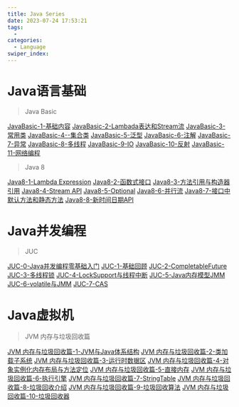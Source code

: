 ```yaml
---
title: Java Series
date: 2023-07-24 17:53:21
tags: 
  - 
categories: 
  - Language
swiper_index: 
---
```


# Java语言基础

> Java Basic

[JavaBasic-1-基础内容](https://cyanzzy.github.io/2023/03/16/JavaBasic-1-%E5%9F%BA%E7%A1%80%E5%86%85%E5%AE%B9/)
[JavaBasic-2-Lambada表达和Stream流](https://cyanzzy.github.io/2023/03/16/JavaBasic-2-Lambada%E8%A1%A8%E8%BE%BE%E5%92%8CStream%E6%B5%81/)
[JavaBasic-3-常用类](https://cyanzzy.github.io/2023/03/16/JavaBasic-3-%E5%B8%B8%E7%94%A8%E7%B1%BB/)
[JavaBasic-4--集合类](https://cyanzzy.github.io/2023/03/16/JavaBasic-4-%E9%9B%86%E5%90%88%E7%B1%BB/)
[JavaBasic-5-泛型](https://cyanzzy.github.io/2023/03/16/JavaBasic-5-%E6%B3%9B%E5%9E%8B/)
[JavaBasic-6-注解](https://cyanzzy.github.io/2023/03/16/JavaBasic-6-%E6%B3%A8%E8%A7%A3/)
[JavaBasic-7-异常](https://cyanzzy.github.io/2023/03/16/JavaBasic-7-%E5%BC%82%E5%B8%B8/)
[JavaBasic-8-多线程](https://cyanzzy.github.io/2023/03/16/JavaBasic-8-%E5%A4%9A%E7%BA%BF%E7%A8%8B/)
[JavaBasic-9-IO](https://cyanzzy.github.io/2023/03/16/JavaBasic-9-IO/)
[JavaBasic-10-反射](https://cyanzzy.github.io/2023/03/16/JavaBasic-10-%E5%8F%8D%E5%B0%84/)
[JavaBasic-11-网络编程](https://cyanzzy.github.io/2023/03/16/JavaBasic-11-%E7%BD%91%E7%BB%9C%E7%BC%96%E7%A8%8B/)



> Java 8

[Java8-1-Lambda Expression](https://cyanzzy.github.io/2023/03/17/Java8-1-Lambda-Expression/)
[Java8-2-函数式接口](https://cyanzzy.github.io/2023/03/17/Java8-2-%E5%87%BD%E6%95%B0%E5%BC%8F%E6%8E%A5%E5%8F%A3/)
[Java8-3-方法引用与构造器引用](https://cyanzzy.github.io/2023/03/17/Java8-3-%E6%96%B9%E6%B3%95%E5%BC%95%E7%94%A8%E4%B8%8E%E6%9E%84%E9%80%A0%E5%99%A8%E5%BC%95%E7%94%A8/)
[Java8-4-Stream API](https://cyanzzy.github.io/2023/03/17/Java8-4-Stream-API/)
[Java8-5-Optional](https://cyanzzy.github.io/2023/03/17/Java8-5-Optional/)
[Java8-6-并行流](https://cyanzzy.github.io/2023/03/17/Java8-6-%E5%B9%B6%E8%A1%8C%E6%B5%81/)
[Java8-7-接口中默认方法和静态方法](https://cyanzzy.github.io/2023/03/17/Java8-7-%E6%8E%A5%E5%8F%A3%E4%B8%AD%E9%BB%98%E8%AE%A4%E6%96%B9%E6%B3%95%E5%92%8C%E9%9D%99%E6%80%81%E6%96%B9%E6%B3%95/)
[Java8-8-新时间日期API](https://cyanzzy.github.io/2023/03/17/Java8-8-%E6%96%B0%E6%97%B6%E9%97%B4%E6%97%A5%E6%9C%9FAPI/)

# Java并发编程

> JUC

[JUC-0-Java并发编程零基础入门](https://cyanzzy.github.io/2023/08/01/JUC-0-Java%E5%B9%B6%E5%8F%91%E7%BC%96%E7%A8%8B%E9%9B%B6%E5%9F%BA%E7%A1%80%E5%85%A5%E9%97%A8/)
[JUC-1-基础回顾](https://cyanzzy.github.io/2023/08/12/JUC-1-%E5%9F%BA%E7%A1%80%E5%9B%9E%E9%A1%BE/)
[JUC-2-CompletableFuture](https://cyanzzy.github.io/2023/08/12/JUC-2-CompletableFuture/)
[JUC-3-多线程锁](https://cyanzzy.github.io/2023/08/14/JUC-3-%E5%A4%9A%E7%BA%BF%E7%A8%8B%E9%94%81/)
[JUC-4-LockSupport与线程中断](https://cyanzzy.github.io/2023/08/15/JUC-4-LockSupport%E4%B8%8E%E7%BA%BF%E7%A8%8B%E4%B8%AD%E6%96%AD/)
[JUC-5-Java内存模型JMM](https://cyanzzy.github.io/2023/08/16/JUC-5-Java%E5%86%85%E5%AD%98%E6%A8%A1%E5%9E%8BJMM/)
[JUC-6-volatile与JMM](https://cyanzzy.github.io/2023/08/16/JUC-6-volatile%E4%B8%8EJMM/)
[JUC-7-CAS]()

# Java虚拟机

> JVM 内存与垃圾回收篇

[JVM 内存与垃圾回收篇-1-JVM与Java体系结构](https://cyanzzy.github.io/2023/08/09/JVM-%E5%86%85%E5%AD%98%E4%B8%8E%E5%9E%83%E5%9C%BE%E5%9B%9E%E6%94%B6%E7%AF%87-1-JVM%E4%B8%8EJava%E4%BD%93%E7%B3%BB%E7%BB%93%E6%9E%84/)
[JVM 内存与垃圾回收篇-2-类加载子系统](https://cyanzzy.github.io/2023/08/09/JVM-%E5%86%85%E5%AD%98%E4%B8%8E%E5%9E%83%E5%9C%BE%E5%9B%9E%E6%94%B6%E7%AF%87-2-%E7%B1%BB%E5%8A%A0%E8%BD%BD%E5%AD%90%E7%B3%BB%E7%BB%9F/)
[JVM 内存与垃圾回收篇-3-运行时数据区](https://cyanzzy.github.io/2023/08/09/JVM-%E5%86%85%E5%AD%98%E4%B8%8E%E5%9E%83%E5%9C%BE%E5%9B%9E%E6%94%B6%E7%AF%87-3-%E8%BF%90%E8%A1%8C%E6%97%B6%E6%95%B0%E6%8D%AE%E5%8C%BA/)
[JVM 内存与垃圾回收篇-4-对象实例化内存布局与方法定位](https://cyanzzy.github.io/2023/08/14/JVM-%E5%86%85%E5%AD%98%E4%B8%8E%E5%9E%83%E5%9C%BE%E5%9B%9E%E6%94%B6%E7%AF%87-4-%E5%AF%B9%E8%B1%A1%E5%AE%9E%E4%BE%8B%E5%8C%96%E5%86%85%E5%AD%98%E5%B8%83%E5%B1%80%E4%B8%8E%E6%96%B9%E6%B3%95%E5%AE%9A%E4%BD%8D/)
[JVM 内存与垃圾回收篇-5-直接内存](https://cyanzzy.github.io/2023/08/14/JVM-%E5%86%85%E5%AD%98%E4%B8%8E%E5%9E%83%E5%9C%BE%E5%9B%9E%E6%94%B6%E7%AF%87-5-%E7%9B%B4%E6%8E%A5%E5%86%85%E5%AD%98/)
[JVM 内存与垃圾回收篇-6-执行引擎](https://cyanzzy.github.io/2023/08/14/JVM-%E5%86%85%E5%AD%98%E4%B8%8E%E5%9E%83%E5%9C%BE%E5%9B%9E%E6%94%B6%E7%AF%87-6-%E6%89%A7%E8%A1%8C%E5%BC%95%E6%93%8E/)
[JVM 内存与垃圾回收篇-7-StringTable](https://cyanzzy.github.io/2023/08/15/JVM-%E5%86%85%E5%AD%98%E4%B8%8E%E5%9E%83%E5%9C%BE%E5%9B%9E%E6%94%B6%E7%AF%87-7-StringTable/)
[JVM 内存与垃圾回收篇-8-垃圾回收介绍]()
[JVM 内存与垃圾回收篇-9-垃圾回收算法]()
[JVM 内存与垃圾回收篇-10-垃圾回收器]()
